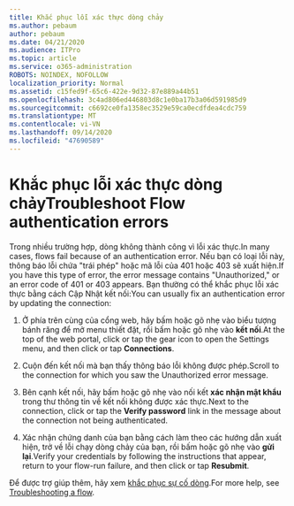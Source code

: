 ```yaml
---
title: Khắc phục lỗi xác thực dòng chảy
ms.author: pebaum
author: pebaum
ms.date: 04/21/2020
ms.audience: ITPro
ms.topic: article
ms.service: o365-administration
ROBOTS: NOINDEX, NOFOLLOW
localization_priority: Normal
ms.assetid: c15fed9f-65c6-422e-9d32-87e889a44b51
ms.openlocfilehash: 3c4ad806ed446803d8c1e0ba17b3a06d591985d9
ms.sourcegitcommit: c6692ce0fa1358ec3529e59ca0ecdfdea4cdc759
ms.translationtype: MT
ms.contentlocale: vi-VN
ms.lasthandoff: 09/14/2020
ms.locfileid: "47690589"
---
```

# <a name="troubleshoot-flow-authentication-errors"></a><span data-ttu-id="d64ef-102">Khắc phục lỗi xác thực dòng chảy</span><span class="sxs-lookup"><span data-stu-id="d64ef-102">Troubleshoot Flow authentication errors</span></span>

<span data-ttu-id="d64ef-103">Trong nhiều trường hợp, dòng không thành công vì lỗi xác thực.</span><span class="sxs-lookup"><span data-stu-id="d64ef-103">In many cases, flows fail because of an authentication error.</span></span> <span data-ttu-id="d64ef-104">Nếu bạn có loại lỗi này, thông báo lỗi chứa "trái phép" hoặc mã lỗi của 401 hoặc 403 sẽ xuất hiện.</span><span class="sxs-lookup"><span data-stu-id="d64ef-104">If you have this type of error, the error message contains "Unauthorized," or an error code of 401 or 403 appears.</span></span> <span data-ttu-id="d64ef-105">Bạn thường có thể khắc phục lỗi xác thực bằng cách Cập Nhật kết nối:</span><span class="sxs-lookup"><span data-stu-id="d64ef-105">You can usually fix an authentication error by updating the connection:</span></span>
  
1. <span data-ttu-id="d64ef-106">Ở phía trên cùng của cổng web, hãy bấm hoặc gõ nhẹ vào biểu tượng bánh răng để mở menu thiết đặt, rồi bấm hoặc gõ nhẹ vào **kết nối**.</span><span class="sxs-lookup"><span data-stu-id="d64ef-106">At the top of the web portal, click or tap the gear icon to open the Settings menu, and then click or tap **Connections**.</span></span>
    
2. <span data-ttu-id="d64ef-107">Cuộn đến kết nối mà bạn thấy thông báo lỗi không được phép.</span><span class="sxs-lookup"><span data-stu-id="d64ef-107">Scroll to the connection for which you saw the Unauthorized error message.</span></span>
    
3. <span data-ttu-id="d64ef-108">Bên cạnh kết nối, hãy bấm hoặc gõ nhẹ vào nối kết **xác nhận mật khẩu** trong thư thông tin về kết nối không được xác thực.</span><span class="sxs-lookup"><span data-stu-id="d64ef-108">Next to the connection, click or tap the **Verify password** link in the message about the connection not being authenticated.</span></span> 
    
4. <span data-ttu-id="d64ef-109">Xác nhận chứng danh của bạn bằng cách làm theo các hướng dẫn xuất hiện, trở về lỗi chạy dòng chảy của bạn, rồi bấm hoặc gõ nhẹ vào **gửi lại**.</span><span class="sxs-lookup"><span data-stu-id="d64ef-109">Verify your credentials by following the instructions that appear, return to your flow-run failure, and then click or tap **Resubmit**.</span></span>
    
<span data-ttu-id="d64ef-110">Để được trợ giúp thêm, hãy xem [khắc phục sự cố dòng](https://go.microsoft.com/fwlink/?linkid=872110).</span><span class="sxs-lookup"><span data-stu-id="d64ef-110">For more help, see [Troubleshooting a flow](https://go.microsoft.com/fwlink/?linkid=872110).</span></span>
  

